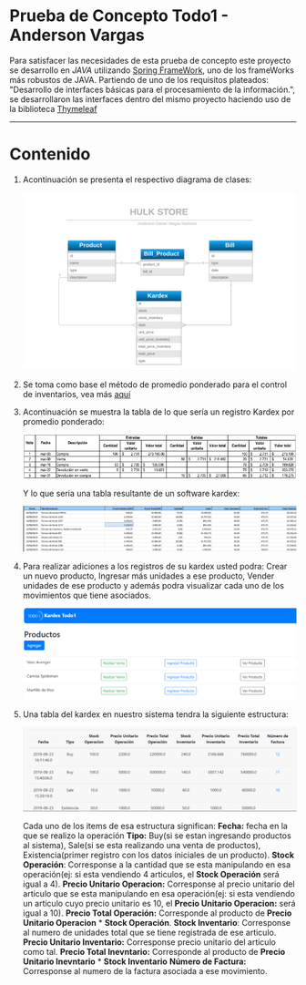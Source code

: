 # Prueba de Concepto Todo1 - Anderson Vargas

 Para satisfacer las necesidades de esta prueba de concepto este proyecto se desarrollo en *JAVA* utilizando [Spring FrameWork](https://spring.io/), uno de los frameWorks más robustos de JAVA.
 Partiendo de uno de los requisitos plateados: "Desarrollo de interfaces básicas para el procesamiento de la información.", se desarrollaron las interfaces
 dentro del mismo proyecto haciendo uso de la biblioteca [Thymeleaf](https://www.thymeleaf.org/)

---

# Contenido

1) Acontinuación se presenta el respectivo diagrama de clases:
	
	![](image/entity-model.png)
	

2) Se toma como  base el método de promedio ponderado para el control de inventarios, vea más [aquí](https://actualicese.com/metodo-del-promedio-ponderado-para-el-control-de-inventarios/)


3) Acontinuación se muestra la tabla de lo que sería un registro Kardex por promedio ponderado:

	![](image/prom.png)
	

	Y lo que seria una tabla resultante de un software kardex:

	![](image/sw-kardex.png)

4) Para realizar adiciones a los registros de su kardex usted podra: Crear un nuevo producto, Ingresar más unidades a ese producto, Vender unidades de ese producto y además podra visualizar cada uno de los movimientos que tiene asociados.
	
	![](image/p1.png)
	
5) Una tabla del kardex en nuestro sistema tendra la siguiente estructura:
	
	![](image/p2.png)
	
	Cada uno de los items de esa estructura significan:
	**Fecha:** fecha en la que se realizo la operación
	**Tipo:** Buy(si se estan ingresando productos al sistema), Sale(si se esta realizando una venta de productos), Existencia(primer registro con los datos iniciales de un producto).
	**Stock Operación**: Corresponse a la cantidad que se esta manipulando en esa operación(ej: si esta vendiendo 4 articulos, el **Stock Operación** será igual a 4).
	**Precio Unitario Operacion:** Corresponse al precio unitario del articulo que se esta manipulando en esa operación(ej: si esta vendiendo un articulo cuyo precio unitario es 10, el **Precio Unitario Operacion:** será igual a 10).
	**Precio Total Operación:** Corresponde al producto de **Precio Unitario Operacion** * **Stock Operación**.
	**Stock Inventario**: Corresponse al numero de unidades total que se tiene registrada de ese articulo.
	**Precio Unitario Inventario:** Corresponse precio unitario del articulo como tal.
	**Precio Total Inevntario:** Corresponde al producto de **Precio Unitario Inevntario** * **Stock Inventario**
	**Número de Factura:** Corresponse al numero de la factura asociada a ese movimiento.